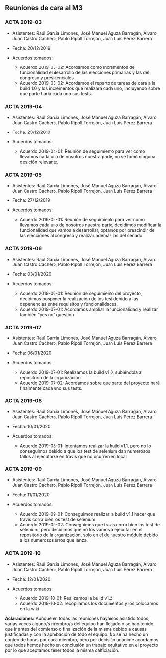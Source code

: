 
## Reuniones de cara al M3

### ACTA 2019-03

* Asistentes: Raúl García Limones, José Manuel Aguza Barragán, Álvaro Juan Castro Cachero, Pablo Ripoll Torrejón, Juan Luis Pérez Barrera 
* Fecha: 20/12/2019
* Acuerdos tomados:

    * Acuerdo 2019-03-02: Acordamos como incrementos de funcionalidad el desarrollo de las elecciones primarias y las del congreso y presidenciales
    * Acuerdo 2019-03-02: Acordamos el reparto de tareas de cara a la build 1.0 y los incrementos que realizará cada uno, incluyendo sobre que parte haría cada uno sus tests.
    
### ACTA 2019-04

* Asistentes: Raúl García Limones, José Manuel Aguza Barragán, Álvaro Juan Castro Cachero, Pablo Ripoll Torrejón, Juan Luis Pérez Barrera 
* Fecha: 23/12/2019
* Acuerdos tomados:

    * Acuerdo 2019-04-01: Reunión de seguimiento para ver como llevamos cada uno de nosotros nuestra parte, no se tomó ninguna desición relevante.
    
### ACTA 2019-05

* Asistentes: Raúl García Limones, José Manuel Aguza Barragán, Álvaro Juan Castro Cachero, Pablo Ripoll Torrejón, Juan Luis Pérez Barrera 
* Fecha: 27/12/2019
* Acuerdos tomados:

    * Acuerdo 2019-05-01: Reunión de seguimiento para ver como llevamos cada uno de nosotros nuestra parte, decidimos modificar la funcionalidad que vamos a desarrollar, optamos por prescindir de las elecciones al congreso y realizar además las del senado
    
### ACTA 2019-06

* Asistentes: Raúl García Limones, José Manuel Aguza Barragán, Álvaro Juan Castro Cachero, Pablo Ripoll Torrejón, Juan Luis Pérez Barrera 
* Fecha: 03/01/2020
* Acuerdos tomados:

    * Acuerdo 2019-06-01: Reunión de seguimiento del proyecto, decidimos posponer la realización de los test debido a las depenencias entre requisitos y funcionalidades.
    * Acuerdo 2019-07-01: Acordamos ampliar la funcionalidad y realizar también "yes no" question
    
### ACTA 2019-07

* Asistentes: Raúl García Limones, José Manuel Aguza Barragán, Álvaro Juan Castro Cachero, Pablo Ripoll Torrejón, Juan Luis Pérez Barrera 
* Fecha: 06/01/2020
* Acuerdos tomados:

    * Acuerdo 2019-07-01: Realizamos la build v1.0, subiéndola al repositorio de la organización
    * Acuerdo 2019-07-02: Acordamos sobre que parte del proyecto hará finalmente cada uno sus tests.
    
### ACTA 2019-08

* Asistentes: Raúl García Limones, José Manuel Aguza Barragán, Álvaro Juan Castro Cachero, Pablo Ripoll Torrejón, Juan Luis Pérez Barrera 
* Fecha: 10/01/2020
* Acuerdos tomados:

    * Acuerdo 2019-08-01: Intentamos realizar la build v1.1, pero no lo conseguimos debido a que los test de selenium dan numerosos fallos al ejecutarse en travis que no ocurren en local

### ACTA 2019-09

* Asistentes: Raúl García Limones, José Manuel Aguza Barragán, Álvaro Juan Castro Cachero, Pablo Ripoll Torrejón, Juan Luis Pérez Barrera 
* Fecha: 11/01/2020
* Acuerdos tomados:

    * Acuerdo 2019-09-01: Conseguimos realizar la build v1.1 hacer que travis corra bien los test de selenium
    * Acuerdo 2019-09-02: Conseguimos que travis corra bien los test de selenium, pero decidimos que no los vamos a ejecutar en el repositorio de la organización, solo en el de nuestro módulo debido a los numerosos erros que lanza.

### ACTA 2019-10

* Asistentes: Raúl García Limones, José Manuel Aguza Barragán, Álvaro Juan Castro Cachero, Pablo Ripoll Torrejón, Juan Luis Pérez Barrera 
* Fecha: 12/01/2020
* Acuerdos tomados:

    * Acuerdo 2019-10-01: Realizamos la build v1.2
    * Acuerdo 2019-10-02: recopilamos los documentos y los colocamos en la wiki

**Aclaraciones:** Aunque en todas las reuniones hayamos asistido todos, varias veces alguno/s miembro/s del equipo han llegado o se han tenido que ir antes del comienzo o finalización de la misma debido a causas justificadas y con la aprobación de todo el equipo. No se ha hecho un conteo de horas por cada miembro, pero por decisión unánime acordamos que todos hemos hecho en conclusión un trabajo equitativo en el proyecto por lo que aceptamos tener todos la misma calficiación.
